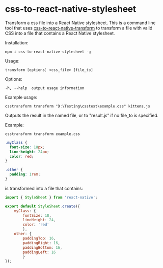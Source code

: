 # css-to-react-native-stylesheet

Transform a css file into a React Native stylesheet. This is a command line tool that uses [css-to-react-native-transform](https://www.npmjs.com/package/css-to-react-native-transform) 
to transform a file with valid CSS into a file that contains a React Native stylesheet.



Installation:

    npm i css-to-react-native-stylesheet -g

Usage: 

    transform [options] <css_file> [file_to]

Options:

    -h, --help  output usage information
    
Example usage:

    csstransform transform "D:\Testing\csstest\example.css" kittens.js

Outputs the result in the named file, or to "result.js" if no file_to is specified.


Example:

    csstransform transform example.css

```example.css
.myClass {
  font-size: 18px;
  line-height: 24px;
  color: red;
}

.other {
  padding: 1rem;
}
```

is transformed into a file that contains:

```result.js
import { StyleSheet } from 'react-native';

export default StyleSheet.create({ 
    myClass: { 
        fontSize: 18, 
        lineHeight: 24,
        color: 'red' 
        },
    other: { 
        paddingTop: 16, 
        paddingRight: 16, 
        paddingBottom: 16, 
        paddingLeft: 16 
        } 
});
```

